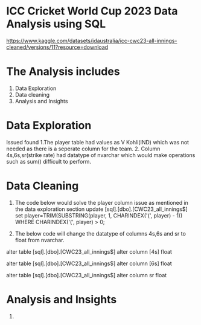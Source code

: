 # ICC Cricket World Cup 2023 Data Analysis using SQL

https://www.kaggle.com/datasets/jdaustralia/icc-cwc23-all-innings-cleaned/versions/11?resource=download

# The Analysis includes
1. Data Exploration
2. Data cleaning
3. Analysis and Insights

# Data Exploration

Issued found
1.The player table had values as V Kohli(IND) which was not needed as there is a seperate column for the team.
2. Column 4s,6s,sr(strike rate) had datatype of nvarchar which would make operations such as sum() difficult to perform.

# Data Cleaning
1. The code below would solve the player column issue as mentioned in the data exploration section
update [sql].[dbo].[CWC23_all_innings$]
set player=TRIM(SUBSTRING(player, 1, CHARINDEX('(', player) - 1))
WHERE CHARINDEX('(', player) > 0;

2. The below code will change the datatype of columns 4s,6s and sr to float from nvarchar.

alter table [sql].[dbo].[CWC23_all_innings$]
alter column [4s] float

alter table [sql].[dbo].[CWC23_all_innings$]
alter column [6s] float

alter table [sql].[dbo].[CWC23_all_innings$]
alter column sr float

# Analysis and Insights
1.
